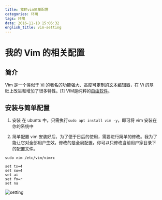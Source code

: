 ```yaml
---
title: 我的vim简单配置
categories: 环境
tags: 环境
date: 2016-11-18 15:06:32
english_title: vim-setting
---
```


我的 Vim 的相关配置
=================

简介
----

Vim 是一个类似于 [Vi](http://baike.baidu.com/subview/27682/6112795.htm) 的著名的功能强大、高度可定制的[文本编辑器](http://baike.baidu.com/view/487023.htm)，在 Vi 的基础上改进和增加了很多特性。[1]  VIM是纯粹的[自由软件](http://baike.baidu.com/view/20965.htm)。


安装与简单配置
------------

1. 安装
在 ubuntu 中，只需执行`sudo apt install vim -y`，即可将 vim 安装在你的系统中

2. 简单配置
vim 安装好后，为了便于日后的使用，需要进行简单的修改。我为了能让它对全部用户生效。修改的是全局配置，你可以只修改当前用户家目录下的配置文件。

`sudo vim /etc/vim/vimrc`

    set ts=4
    set sw=4
    set ai
    set fo=r
    set nu

![setting](setting.png "我的Vim配置")
